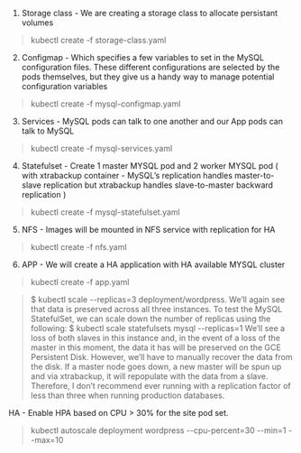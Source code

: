 1. Storage class - We are creating a storage class to allocate persistant volumes
> kubectl create -f storage-class.yaml
2. Configmap - Which specifies a few variables to set in the MySQL
configuration files. These different configurations are selected by the
pods themselves, but they give us a handy way to manage potential
configuration variables
> kubectl create -f mysql-configmap.yaml
3. Services - MySQL pods can talk to one another and our
App pods can talk to MySQL
> kubectl create -f mysql-services.yaml
4. Statefulset - Create 1 master MYSQL pod and 2 worker MYSQL pod ( with xtrabackup container - MySQL’s replication handles
master-to-slave replication but xtrabackup handles slave-to-master backward replication )
> kubectl create -f mysql-statefulset.yaml
5. NFS - Images will be mounted in NFS service with replication for HA
> kubectl create -f nfs.yaml
6. APP - We will create a HA application with HA available MYSQL cluster 
> kubectl create -f app.yaml

> $ kubectl scale --replicas=3 deployment/wordpress. 
We’ll again see that data is preserved across all three instances. To test the MySQL StatefulSet, we can scale down the number of replicas using the following: 
> $ kubectl scale statefulsets mysql --replicas=1 
We’ll see a loss of both slaves in this instance and, in the event of a loss of the master in this moment, the data it has will be preserved on the GCE
Persistent Disk. However, we’ll have to manually recover the data from the disk. If a master node goes down, a new master will be spun up and via xtrabackup, it will repopulate with the data from a slave. Therefore, I don’t recommend ever running with a replication factor of less than three when running production databases.

HA - Enable HPA based on CPU > 30% for the site pod set.
> kubectl autoscale deployment wordpress --cpu-percent=30 --min=1 --max=10
